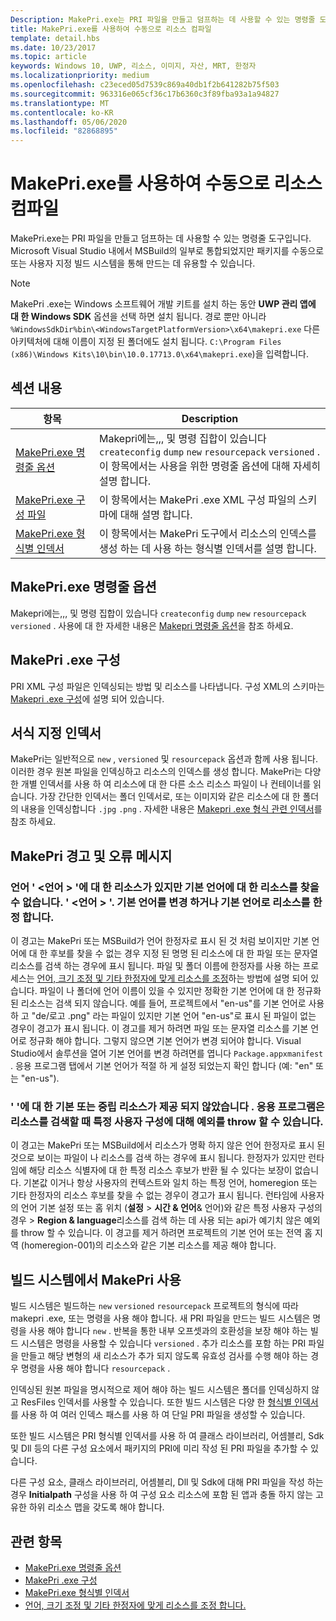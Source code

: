 ```yaml
---
Description: MakePri.exe는 PRI 파일을 만들고 덤프하는 데 사용할 수 있는 명령줄 도구입니다. Microsoft Visual Studio 내에서 MSBuild의 일부로 통합되었지만 패키지를 수동으로 또는 사용자 지정 빌드 시스템을 통해 만드는 데 유용할 수 있습니다.
title: MakePri.exe를 사용하여 수동으로 리소스 컴파일
template: detail.hbs
ms.date: 10/23/2017
ms.topic: article
keywords: Windows 10, UWP, 리소스, 이미지, 자산, MRT, 한정자
ms.localizationpriority: medium
ms.openlocfilehash: c23eced05d7539c869a40db1f2b641282b75f503
ms.sourcegitcommit: 963316e065cf36c17b6360c3f89fba93a1a94827
ms.translationtype: MT
ms.contentlocale: ko-KR
ms.lasthandoff: 05/06/2020
ms.locfileid: "82868895"
---
```

# <a name="compile-resources-manually-with-makepriexe"></a>MakePri.exe를 사용하여 수동으로 리소스 컴파일

MakePri.exe는 PRI 파일을 만들고 덤프하는 데 사용할 수 있는 명령줄 도구입니다. Microsoft Visual Studio 내에서 MSBuild의 일부로 통합되었지만 패키지를 수동으로 또는 사용자 지정 빌드 시스템을 통해 만드는 데 유용할 수 있습니다.

> [!NOTE]
> MakePri .exe는 Windows 소프트웨어 개발 키트를 설치 하는 동안 **UWP 관리 앱에 대 한 Windows SDK** 옵션을 선택 하면 설치 됩니다. 경로 뿐만 아니라 `%WindowsSdkDir%bin\<WindowsTargetPlatformVersion>\x64\makepri.exe` 다른 아키텍처에 대해 이름이 지정 된 폴더에도 설치 됩니다. `C:\Program Files (x86)\Windows Kits\10\bin\10.0.17713.0\x64\makepri.exe`)을 입력합니다.

## <a name="in-this-section"></a>섹션 내용
|항목|Description|
|-|-|
| [MakePri.exe 명령줄 옵션](makepri-exe-command-options.md) | Makepri에는,,, 및 명령 집합이 있습니다 `createconfig` `dump` `new` `resourcepack` `versioned` . 이 항목에서는 사용을 위한 명령줄 옵션에 대해 자세히 설명 합니다. |
| [MakePri.exe 구성 파일](makepri-exe-configuration.md) | 이 항목에서는 MakePri .exe XML 구성 파일의 스키마에 대해 설명 합니다. |
| [MakePri.exe 형식별 인덱서](makepri-exe-format-specific-indexers.md) | 이 항목에서는 MakePri 도구에서 리소스의 인덱스를 생성 하는 데 사용 하는 형식별 인덱서를 설명 합니다. |

## <a name="makepriexe-command-line-options"></a>MakePri.exe 명령줄 옵션

Makepri에는,,, 및 명령 집합이 있습니다 `createconfig` `dump` `new` `resourcepack` `versioned` . 사용에 대 한 자세한 내용은 [Makepri 명령줄 옵션](makepri-exe-command-options.md)을 참조 하세요.

## <a name="makepriexe-configuration"></a>MakePri .exe 구성

PRI XML 구성 파일은 인덱싱되는 방법 및 리소스를 나타냅니다. 구성 XML의 스키마는 [Makepri .exe 구성](makepri-exe-configuration.md)에 설명 되어 있습니다.

## <a name="format-specific-indexers"></a>서식 지정 인덱서

MakePri는 일반적으로 `new` , `versioned` 및 `resourcepack` 옵션과 함께 사용 됩니다. 이러한 경우 원본 파일을 인덱싱하고 리소스의 인덱스를 생성 합니다. MakePri는 다양 한 개별 인덱서를 사용 하 여 리소스에 대 한 다른 소스 리소스 파일이 나 컨테이너를 읽습니다. 가장 간단한 인덱서는 폴더 인덱서로, 또는 이미지와 같은 리소스에 대 한 폴더의 내용을 인덱싱합니다 `.jpg` `.png` . 자세한 내용은 [Makepri .exe 형식 관련 인덱서](makepri-exe-format-specific-indexers.md)를 참조 하세요.

## <a name="makepriexe-warnings-and-error-messages"></a>MakePri 경고 및 오류 메시지

### <a name="resources-found-for-languages-languages-but-no-resources-found-for-default-languages-languages-change-the-default-language-or-qualify-resources-with-the-default-language"></a>언어 ' <언어 > '에 대 한 리소스가 있지만 기본 언어에 대 한 리소스를 찾을 수 없습니다. ' <언어 > '. 기본 언어를 변경 하거나 기본 언어로 리소스를 한정 합니다.

이 경고는 MakePri 또는 MSBuild가 언어 한정자로 표시 된 것 처럼 보이지만 기본 언어에 대 한 후보를 찾을 수 없는 경우 지정 된 명명 된 리소스에 대 한 파일 또는 문자열 리소스를 검색 하는 경우에 표시 됩니다. 파일 및 폴더 이름에 한정자를 사용 하는 프로세스는 [언어, 크기 조정 및 기타 한정자에 맞게 리소스를 조정](tailor-resources-lang-scale-contrast.md)하는 방법에 설명 되어 있습니다. 파일이 나 폴더에 언어 이름이 있을 수 있지만 정확한 기본 언어에 대 한 정규화 된 리소스는 검색 되지 않습니다. 예를 들어, 프로젝트에서 "en-us"를 기본 언어로 사용 하 고 "de/로고 .png" 라는 파일이 있지만 기본 언어 "en-us"로 표시 된 파일이 없는 경우이 경고가 표시 됩니다. 이 경고를 제거 하려면 파일 또는 문자열 리소스를 기본 언어로 정규화 해야 합니다. 그렇지 않으면 기본 언어가 변경 되어야 합니다. Visual Studio에서 솔루션을 열어 기본 언어를 변경 하려면를 엽니다 `Package.appxmanifest` . 응용 프로그램 탭에서 기본 언어가 적절 하 게 설정 되었는지 확인 합니다 (예: "en" 또는 "en-us").

### <a name="no-default-or-neutral-resource-given-for-resource-identifier-the-application-may-throw-an-exception-for-certain-user-configurations-when-retrieving-the-resources"></a>' '에 대 한 기본 또는 중립 리소스가 제공 되지 않았습니다 <resource identifier> . 응용 프로그램은 리소스를 검색할 때 특정 사용자 구성에 대해 예외를 throw 할 수 있습니다.

이 경고는 MakePri 또는 MSBuild에서 리소스가 명확 하지 않은 언어 한정자로 표시 된 것으로 보이는 파일이 나 리소스를 검색 하는 경우에 표시 됩니다. 한정자가 있지만 런타임에 해당 리소스 식별자에 대 한 특정 리소스 후보가 반환 될 수 있다는 보장이 없습니다. 기본값 이거나 항상 사용자의 컨텍스트와 일치 하는 특정 언어, homeregion 또는 기타 한정자의 리소스 후보를 찾을 수 없는 경우이 경고가 표시 됩니다. 런타임에 사용자의 언어 기본 설정 또는 홈 위치 (**설정**  >  **시간 & 언어**& 언어)와 같은 특정 사용자 구성의 경우  >  **Region & language**리소스를 검색 하는 데 사용 되는 api가 예기치 않은 예외를 throw 할 수 있습니다. 이 경고를 제거 하려면 프로젝트의 기본 언어 또는 전역 홈 지역 (homeregion-001)의 리소스와 같은 기본 리소스를 제공 해야 합니다.

## <a name="using-makepriexe-in-a-build-system"></a>빌드 시스템에서 MakePri 사용

빌드 시스템은 빌드하는 `new` `versioned` `resourcepack` 프로젝트의 형식에 따라 makepri .exe, 또는 명령을 사용 해야 합니다. 새 PRI 파일을 만드는 빌드 시스템은 명령을 사용 해야 합니다 `new` . 반복을 통한 내부 오프셋과의 호환성을 보장 해야 하는 빌드 시스템은 명령을 사용할 수 있습니다 `versioned` . 추가 리소스를 포함 하는 PRI 파일을 만들고 해당 변형의 새 리소스가 추가 되지 않도록 유효성 검사를 수행 해야 하는 경우 명령을 사용 해야 합니다 `resourcepack` .

인덱싱된 원본 파일을 명시적으로 제어 해야 하는 빌드 시스템은 폴더를 인덱싱하지 않고 ResFiles 인덱서를 사용할 수 있습니다. 또한 빌드 시스템은 다양 한 [형식별 인덱서](makepri-exe-format-specific-indexers.md) 를 사용 하 여 여러 인덱스 패스를 사용 하 여 단일 PRI 파일을 생성할 수 있습니다.

또한 빌드 시스템은 PRI 형식별 인덱서를 사용 하 여 클래스 라이브러리, 어셈블리, Sdk 및 Dll 등의 다른 구성 요소에서 패키지의 PRI에 미리 작성 된 PRI 파일을 추가할 수 있습니다.

다른 구성 요소, 클래스 라이브러리, 어셈블리, Dll 및 Sdk에 대해 PRI 파일을 작성 하는 경우 **Initialpath** 구성을 사용 하 여 구성 요소 리소스에 포함 된 앱과 충돌 하지 않는 고유한 하위 리소스 맵을 갖도록 해야 합니다.

## <a name="related-topics"></a>관련 항목
* [MakePri.exe 명령줄 옵션](makepri-exe-command-options.md)
* [MakePri .exe 구성](makepri-exe-configuration.md)
* [MakePri.exe 형식별 인덱서](makepri-exe-format-specific-indexers.md)
* [언어, 크기 조정 및 기타 한정자에 맞게 리소스를 조정 합니다.](tailor-resources-lang-scale-contrast.md)
